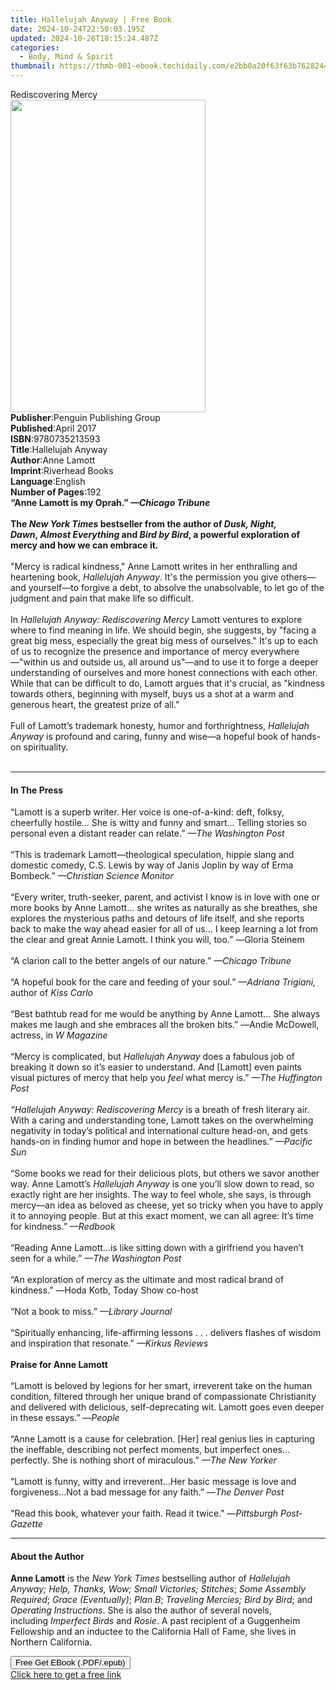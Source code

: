 ```yaml
---
title: Hallelujah Anyway | Free Book
date: 2024-10-24T22:50:03.195Z
updated: 2024-10-26T18:15:24.487Z
categories:
  - Body, Mind & Spirit
thumbnail: https://thmb-001-ebook.techidaily.com/e2bb0a20f63f63b7628244620340b744b67f3a665def3ab3e4b73c614bd9970e.jpg
---
```

<main id="book-container">
  <div class="flex flex-col">
    <div class="book-brief flex-1 py-6 px-4 sm:p-6 md:py-10 md:px-8">
      <!-- brief-->
      <div class="book-brief-main">Rediscovering Mercy</div>
    </div>
    <div
      class="book-meta-info flex-1 grid gap-4 col-start-1 col-end-3 row-start-1 sm:mb-6 sm:grid-cols-4 lg:gap-6 lg:col-start-2 lg:row-end-6 lg:row-span-6 lg:mb-0"
    >
      <div
        class="book-meta-info-left place-content-center mt-4 p-4 text-sm leading-6 col-start-2 col-span-2 dark:text-slate-400"
      >
        <img
          class="w-full h-500 object-cover rounded-lg sm:h-255 sm:col-span-2 lg:col-span-full"
          src="https://img-001-ebook.techidaily.com/8fcfb36b6ada82c35d6a5c005fd9c8c6a793897353546c2dee88d4f2ecbf4e86.jpg"
          alt=""
          width="312"
          height="500"
        />
      </div>
      <div
        class="book-meta-info-right mt-2 col-start-1 row-start-2 col-span-3 self-center"
      >
        <!-- meta data  -->
        <div class="flex flex-col px-4 md:px-8">
          <div class="flex-1">
            <strong>Publisher</strong>:<span class="px-2"
              >Penguin Publishing Group</span
            >
          </div>
          <div class="flex-1">
            <strong>Published</strong>:<span class="px-2">April 2017</span>
          </div>
          <div class="flex-1">
            <strong>ISBN</strong>:<span class="px-2">9780735213593</span>
          </div>
          <div class="flex-1">
            <strong>Title</strong>:<span class="px-2">Hallelujah Anyway</span>
          </div>
          <div class="flex-1">
            <strong>Author</strong>:<span class="px-2">Anne Lamott</span>
          </div>
          <div class="flex-1">
            <strong>Imprint</strong>:<span class="px-2">Riverhead Books</span>
          </div>
          <div class="flex-1">
            <strong>Language</strong>:<span class="px-2">English</span>
          </div>
          <div class="flex-1">
            <strong>Number of Pages</strong>:<span class="px-2">192</span>
          </div>
        </div>
      </div>
    </div>
    <div class="book-description flex-1 py-6 px-4 sm:p-6 md:py-10 md:px-8">
      <div class="book-description-main">
        <div accordion-content="" id="description">
          <b
            >“Anne Lamott is my Oprah.” <i>—Chicago Tribune</i><br /><br /><b
              >The&nbsp;<i>New York Times</i> bestseller from the author of
              <i>Dusk, Night, Dawn</i>,&nbsp;<i>Almost Everything</i>
              and&nbsp;<i>Bird by Bird</i>, a powerful exploration of mercy and
              how we can embrace it.
            </b></b
          ><br /><br />"Mercy is radical kindness," Anne Lamott writes in her
          enthralling and heartening book, <i>Hallelujah Anyway</i>. It's the
          permission you give others—and yourself—to forgive a debt, to absolve
          the unabsolvable, to let go of the judgment and pain that make life so
          difficult.<br /><br />In
          <i>Hallelujah Anyway: Rediscovering Mercy</i>&nbsp;Lamott ventures to
          explore where to find meaning in life. We should begin, she suggests,
          by "facing a great big mess, especially the great big mess of
          ourselves." It's up to each of us to recognize the presence and
          importance of mercy everywhere—"within us and outside us, all around
          us"—and to use it to forge a deeper understanding of ourselves and
          more honest connections with each other. While that can be difficult
          to do, Lamott argues that it's crucial, as "kindness towards others,
          beginning with myself, buys us a shot at a warm and generous heart,
          the greatest prize of all."&nbsp;<br /><br />Full of Lamott’s
          trademark honesty, humor and forthrightness,
          <i>Hallelujah Anyway</i> is profound and caring, funny and wise—a
          hopeful book of hands-on spirituality.<b><br /><br /></b>
        </div>
        <div class="accordion-fader"></div>
      </div>
    </div>
    <div class="book-excerpts flex-1 py-6 px-4 sm:p-6 md:py-10 md:px-8">
      <!-- excerpts-->
      <div class="book-excerpts-main">
        <hr />
        <h4 class="placeholder placeholder-heading">
          <span>In The Press</span>
        </h4>
        <p>
          “Lamott is a superb writer. Her voice is one-of-a-kind: deft, folksy,
          cheerfully hostile... She is witty and funny and smart... Telling
          stories so personal even a distant reader can relate.”
          <i>—The Washington Post</i><br /><br />“This is trademark
          Lamott<i>—</i>theological speculation, hippie slang and domestic
          comedy, C.S. Lewis by way of Janis Joplin by way of Erma Bombeck.”
          <i>—Christian Science Monitor</i><br /><br />“Every writer,
          truth-seeker, parent, and activist I know is in love with one or more
          books by Anne Lamott... she writes as naturally as she breathes, she
          explores the mysterious paths and detours of life itself, and she
          reports back to make the way ahead easier for all of us... I keep
          learning a lot from the clear and great Annie Lamott. I think you
          will, too.” <i>—</i>Gloria Steinem<br /><br />“A clarion call to the
          better angels of our nature.” <i>—Chicago Tribune<br /><br /></i>“A
          hopeful book for the care and feeding of your soul.”<i>
            <i>—</i>Adriana Trigiani, </i
          >author of<i> <i>Kiss Carlo</i></i
          ><br /><br />“Best bathtub read for me would be anything by Anne
          Lamott... She always makes me laugh and she embraces all the broken
          bits.” <i>—</i>Andie McDowell, actress, in <i>W Magazine</i
          ><br /><br />“Mercy is complicated, but&nbsp;<i
            >Hallelujah Anyway&nbsp;</i
          >does a fabulous job of breaking it down so it’s easier to understand.
          And [Lamott] even paints visual pictures of mercy that help
          you&nbsp;<i>feel</i>&nbsp;what mercy is.” <i>—The Huffington Post</i
          ><br /><br /><i>“Hallelujah Anyway: Rediscovering Mercy</i> is a
          breath of fresh literary air. With a caring and understanding tone,
          Lamott takes on the overwhelming negativity in today’s political and
          international culture head-on, and gets hands-on in finding humor and
          hope in between the headlines.” <i>—Pacific Sun<br /></i><br />“Some
          books we read for their delicious plots, but others we savor another
          way. Anne Lamott’s <i>Hallelujah Anyway</i> is one you’ll slow down to
          read, so exactly right are her insights. The way to feel whole, she
          says, is through mercy—an idea as beloved as cheese, yet so tricky
          when you have to apply it to annoying people. But at this exact
          moment, we can all agree: It’s time for kindness.” <i>—Redbook</i
          ><br /><br />“Reading Anne Lamott…is like sitting down with a
          girlfriend you haven’t seen for a while.” <i>—The Washington Post</i
          ><br /><br />“An exploration of mercy as the ultimate&nbsp;and most
          radical brand of kindness.” <i>—</i>Hoda Kotb, Today Show co-host<br /><br />“Not
          a book to miss.” <i>—Library Journal</i><br /><br />“Spiritually
          enhancing, life-affirming lessons . . . delivers flashes of wisdom and
          inspiration that resonate.”<i> —<i>Kirkus </i>Reviews</i
          ><b
            ><b
              ><i><br /></i></b
            ><br />Praise for Anne Lamott</b
          ><br /><br />“Lamott is beloved by legions for her smart, irreverent
          take on the human condition, filtered through her unique brand of
          compassionate Christianity and delivered with delicious,
          self-deprecating wit. Lamott goes even deeper in these essays.” —<i
            >People <br /><br /></i
          >“Anne Lamott is a cause for celebration. [Her] real genius lies in
          capturing the ineffable, describing not perfect moments, but imperfect
          ones…perfectly. She is nothing short of miraculous.”<i>
            —<i>The New Yorker</i> <br /></i
          ><br />“Lamott is funny, witty and irreverent…Her basic message is
          love and forgiveness…Not a bad message for any faith.” —<i
            >The Denver Post</i
          ><br /><br />"Read this book, whatever your faith. Read it twice." —<i
            >Pittsburgh Post-Gazette</i
          >
        </p>
      </div>
    </div>
    <div class="book-about-author flex-1 py-6 px-4 sm:p-6 md:py-10 md:px-8">
      <!-- about author-->
      <div class="book-main-author-main">
        <hr />
        <h4 class="placeholder placeholder-heading">
          <span>About the Author</span>
        </h4>
        <p>
          <b>Anne Lamott</b>&nbsp;is the&nbsp;<i>New York Times&nbsp;</i
          >bestselling author of <i>Hallelujah Anyway;</i>
          <i>Help, Thanks, Wow; Small Victories; Stitches</i>;&nbsp;<i
            >Some Assembly Required</i
          >;&nbsp;<i>Grace (Eventually)</i>;&nbsp;<i>Plan B</i>;&nbsp;<i
            >Traveling Mercies; Bird by Bird</i
          >; and<i> Operating Instructions</i>. She is also the author of
          several novels, including&nbsp;<i>Imperfect Birds&nbsp;</i>and
          <i>Rosie</i>. A past recipient of a Guggenheim Fellowship and an
          inductee to the California Hall of Fame, she lives in Northern
          California.
        </p>
      </div>
    </div>
    <div class="book-free-get flex-1 py-6 px-4 sm:p-6 md:py-10 md:px-8">
      <button
        id="btn-free-get"
        class="bg-blue-500 hover:bg-blue-700 text-white font-bold py-2 px-4 rounded"
      >
        Free Get EBook (.PDF/.epub)
      </button>
      <div id="countdown-display" class="px-2 text-lg mt-2"></div>
      <a
        id="free-link"
        class="hidden bg-blue-500 hover:bg-blue-700 text-white font-bold py-2 px-4 rounded"
        href="https://www.ebooks.com/en-us/book/2666126/hallelujah-anyway/anne-lamott/"
        target="_blank"
        >Click here to get a free link</a
      >
    </div>
    <script>
      let countdownTime = 0;
      let countdownInterval = null;
      document
        .getElementById('btn-free-get')
        .addEventListener('click', startCountdown);
      function startCountdown() {
        countdownTime = new Date().getTime() + 60000 * 3;
        countdownInterval = setInterval(updateCountdown, 1000);
        document.getElementById('btn-free-get').disabled = true;
        document
          .getElementById('btn-free-get')
          .classList.add('bg-gray-500', 'cursor-not-allowed');
      }
      function updateCountdown() {
        let currentTime = new Date().getTime();
        let timeLeft = countdownTime - currentTime;
        let secondsLeft = Math.floor(timeLeft / 1000);
        document.getElementById('countdown-display').innerHTML =
          `Remaining time: ${secondsLeft} seconds.`;
        if (secondsLeft <= 0) {
          clearInterval(countdownInterval);
          document.getElementById('btn-free-get').classList.add('hidden');
          document.getElementById('free-link').classList.remove('hidden');
          document.getElementById('countdown-display').innerHTML = '';
        }
      }
    </script>
  </div>
</main>

<ins class="adsbygoogle"
      style="display:block"
      data-ad-client="ca-pub-7571918770474297"
      data-ad-slot="8358498916"
      data-ad-format="auto"
      data-full-width-responsive="true"></ins>
    